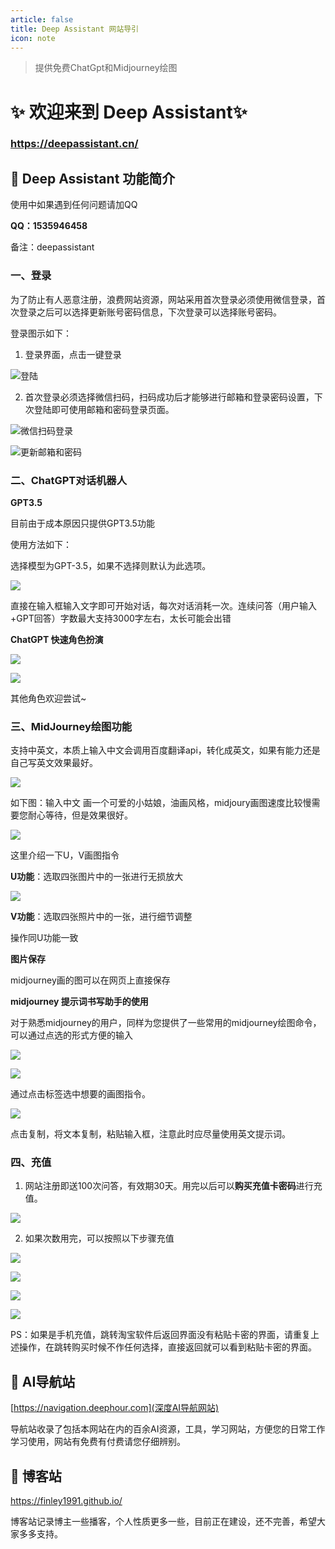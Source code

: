 ```yaml
---
article: false
title: Deep Assistant 网站导引
icon: note
---
```


> 提供免费ChatGpt和Midjourney绘图

# ✨ 欢迎来到 Deep Assistant✨

### **https://deepassistant.cn/**

## 🧱 Deep Assistant 功能简介

使用中如果遇到任何问题请加QQ

**QQ：1535946458** 

备注：deepassistant

### 一、登录

为了防止有人恶意注册，浪费网站资源，网站采用首次登录必须使用微信登录，首次登录之后可以选择更新账号密码信息，下次登录可以选择账号密码。

登录图示如下：

1. 登录界面，点击一键登录

![登陆](https://media.discordapp.net/attachments/1128909742555807827/1128915662530695198/1.png?width=739&height=468)

2. 首次登录必须选择微信扫码，扫码成功后才能够进行邮箱和登录密码设置，下次登陆即可使用邮箱和密码登录页面。

![微信扫码登录](https://media.discordapp.net/attachments/1128909742555807827/1128915662807515216/2.png?width=617&height=468)

![更新邮箱和密码](https://media.discordapp.net/attachments/1128909742555807827/1128972810308558848/3.png?width=589&height=468)



### 二、ChatGPT对话机器人

**GPT3.5**

目前由于成本原因只提供GPT3.5功能

使用方法如下：

选择模型为GPT-3.5，如果不选择则默认为此选项。

![](https://media.discordapp.net/attachments/1128909742555807827/1128960302793359401/GPT1.png?width=960&height=201)

直接在输入框输入文字即可开始对话，每次对话消耗一次。连续问答（用户输入+GPT回答）字数最大支持3000字左右，太长可能会出错

**ChatGPT 快速角色扮演**

![](https://media.discordapp.net/attachments/1128909742555807827/1128960303326044180/GPT3.png?width=960&height=398)

![](https://media.discordapp.net/attachments/1128909742555807827/1128960303569305600/GPT4.png?width=960&height=423)

其他角色欢迎尝试~

### 三、MidJourney绘图功能

支持中英文，本质上输入中文会调用百度翻译api，转化成英文，如果有能力还是自己写英文效果最好。

![](https://media.discordapp.net/attachments/1128909742555807827/1128964696213573642/mj1.png?width=960&height=148)

如下图：输入中文 画一个可爱的小姑娘，油画风格，midjoury画图速度比较慢需要您耐心等待，但是效果很好。

![](https://media.discordapp.net/attachments/1128909742555807827/1128964696603631677/mj2.png?width=507&height=468)

这里介绍一下U，V画图指令

**U功能**：选取四张图片中的一张进行无损放大

![](https://media.discordapp.net/attachments/1128909742555807827/1128964696955965490/mj3.png?width=960&height=253)



**V功能**：选取四张照片中的一张，进行细节调整

操作同U功能一致

**图片保存**

midjourney画的图可以在网页上直接保存

**midjourney 提示词书写助手的使用**

对于熟悉midjourney的用户，同样为您提供了一些常用的midjourney绘图命令，可以通过点选的形式方便的输入

![](https://media.discordapp.net/attachments/1128909742555807827/1128967186397007883/mj7.png?width=960&height=137)

![](https://media.discordapp.net/attachments/1128909742555807827/1128967186745131108/mj8.png?width=761&height=468)

通过点击标签选中想要的画图指令。

![](https://media.discordapp.net/attachments/1128909742555807827/1128967187005198466/mj9.png?width=759&height=468)

点击复制，将文本复制，粘贴输入框，注意此时应尽量使用英文提示词。

### 四、充值

1. 网站注册即送100次问答，有效期30天。用完以后可以**购买充值卡密码**进行充值。

![](https://media.discordapp.net/attachments/1128909742555807827/1128919406035075172/1.png?width=960&height=178)

2. 如果次数用完，可以按照以下步骤充值

![](https://media.discordapp.net/attachments/1128909742555807827/1128919406278357042/2.png?width=960&height=169)

![](https://media.discordapp.net/attachments/1128909742555807827/1128919406580355193/3.png?width=528&height=468)



![](https://media.discordapp.net/attachments/1128909742555807827/1128919406852964383/4.png?width=876&height=468)

![](https://media.discordapp.net/attachments/1128909742555807827/1128919407255629854/5.png?width=412&height=468)

PS：如果是手机充值，跳转淘宝软件后返回界面没有粘贴卡密的界面，请重复上述操作，在跳转购买时候不作任何选择，直接返回就可以看到粘贴卡密的界面。



## 🍥 AI导航站

[https://navigation.deephour.com](深度AI导航网站)

导航站收录了包括本网站在内的百余AI资源，工具，学习网站，方便您的日常工作学习使用，网站有免费有付费请您仔细辨别。

## 🔣 博客站

https://finley1991.github.io/

博客站记录博主一些播客，个人性质更多一些，目前正在建设，还不完善，希望大家多多支持。

